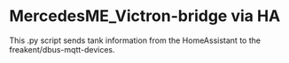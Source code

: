 # MercedesME_Victron-bridge via HA
This .py script sends tank information from the HomeAssistant to the freakent/dbus-mqtt-devices.
